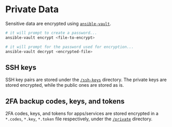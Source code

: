 # Private Data

Sensitive data are encrypted using [`ansible-vault`](https://docs.ansible.com/ansible/latest/vault_guide/index.html).

```sh
# it will prompt to create a password...
ansible-vault encrypt <file-to-encrypt>

# it will prompt for the password used for encryption...
ansible-vault decrypt <encrypted-file>
```

## SSH keys

SSH key pairs are stored under the [`/ssh-keys`](/ssh-keys/) directory. The private keys are stored encrypted, while the public ones are stored as is.

## 2FA backup codes, keys, and tokens

2FA codes, keys, and tokens for apps/services are stored encrypted in a `*.codes`, `*.key`, `*.token` file respectively, under the [`/private`](/private/) directory.
